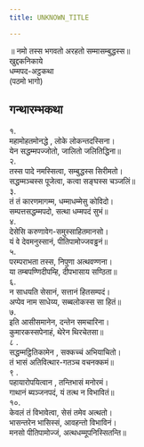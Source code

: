 ```yaml
---
title: UNKNOWN_TITLE

---
```

॥ नमो तस्स भगवतो अरहतो सम्मासम्बुद्धस्स॥  
खुद्दकनिकाये  
धम्मपद-अट्ठकथा  
(पठमो भागो)  


## गन्थारम्भकथा

१.  
महामोहतमोनद्धे , लोके लोकन्तदस्सिना।  
येन सद्धम्मपज्जोतो, जालितो जलितिद्धिना॥  
२.  
तस्स पादे नमस्सित्वा, सम्बुद्धस्स सिरीमतो।  
सद्धम्मञ्चस्स पूजेत्वा, कत्वा सङ्घस्स चञ्जलिं॥  
३.  
तं तं कारणमागम्म, धम्माधम्मेसु कोविदो।  
सम्पत्तसद्धम्मपदो, सत्था धम्मपदं सुभं॥  
४.  
देसेसि करुणावेग-समुस्साहितमानसो।  
यं वे देवमनुस्सानं, पीतिपामोज्जवड्ढनं॥  
५.  
परम्पराभता तस्स, निपुणा अत्थवण्णना।  
या तम्बपण्णिदीपम्हि, दीपभासाय सण्ठिता॥  
६.  
न साधयति सेसानं, सत्तानं हितसम्पदं।  
अप्पेव नाम साधेय्य, सब्बलोकस्स सा हितं॥  
७.  
इति आसीसमानेन, दन्तेन समचारिना।  
कुमारकस्सपेनाहं, थेरेन थिरचेतसा॥  
८ .  
सद्धम्मट्ठितिकामेन , सक्कच्चं अभियाचितो।  
तं भासं अतिवित्थार-गतञ्च वचनक्कमं॥  
९ .  
पहायारोपयित्वान , तन्तिभासं मनोरमं।  
गाथानं ब्यञ्जनपदं, यं तत्थ न विभावितं॥  
१०.  
केवलं तं विभावेत्वा, सेसं तमेव अत्थतो।  
भासन्तरेन भासिस्सं, आवहन्तो विभाविनं।  
मनसो पीतिपामोज्जं, अत्थधम्मूपनिस्सितन्ति॥  